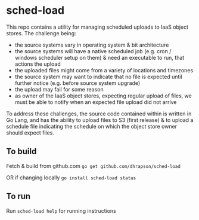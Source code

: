 # sched-load

This repo contains a utility for managing scheduled uploads to IaaS object stores.
The challenge being:
* the source systems vary in operating system & bit architecture
* the source systems will have a native scheduled job (e.g. cron / windows scheduler setup on them) & need an executable to run, that actions the upload
* the uploaded files might come from a variety of locations and timezones
* the source system may want to indicate that no file is expected until further notice (e.g. before source system upgrade)
* the upload may fail for some reason
* as owner of the IaaS object stores, expecting regular upload of files, we must be able to notify when an expected file upload did not arrive

To address these challenges, the source code contained within is written in Go Lang,
and has the ability to upload files to S3 (first release) & to upload a schedule file indicating
the schedule on which the object store owner should expect files.

## To build
Fetch & build from github.com
`go get github.com/dhrapson/sched-load`

OR if changing locally
`go install
sched-load status`

## To run
Run `sched-load help` for running instructions
